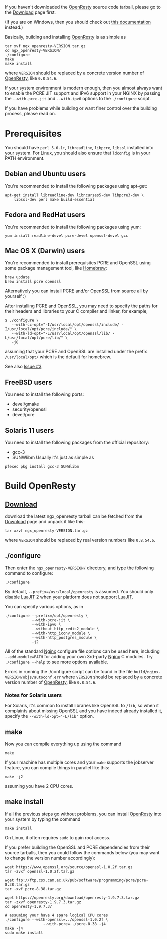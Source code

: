 <!---
    @title         Installation
    @creator       Yichun Zhang
    @created       2011-06-21 04:40 GMT
    @modifier      Yichun Zhang
    @modifier_link yichun-zhang
    @modified      2016-01-28 20:44 GMT
    @changes       84
--->

If you haven't downloaded the [OpenResty](openresty.html) source code tarball, please go to the [Download](download.html) page first.

(If you are on Windows, then you should check out [this documentation](https://github.com/openresty/openresty/blob/master/doc/README-win32.md#readme) instead.)

Basically, building and installing [OpenResty](openresty.html) is as simple as

```
tar xvf ngx_openresty-VERSION.tar.gz
cd ngx_openresty-VERSION/
./configure
make
make install
```

where `VERSION` should be replaced by a concrete version number of [OpenResty](openresty.html), like `0.8.54.6`.

If your system environment is modern enough, then you almost always want to enable the PCRE JIT support and IPv6 support in your NGINX by passing the `--with-pcre-jit` and `--with-ipv6` options to the `./configure` script.

If you have problems while building or want finer control over the building process, please read on.

# Prerequisites
You should have `perl 5.6.1+`, `libreadline`, `libpcre`, `libssl` installed into your system. For Linux, you should also ensure that `ldconfig` is in your PATH environment.

## Debian and Ubuntu users
You're recommended to install the following packages using apt-get:

```
apt-get install libreadline-dev libncurses5-dev libpcre3-dev \
    libssl-dev perl make build-essential
```


## Fedora and RedHat users
You're recommended to install the following packages using yum:

```
yum install readline-devel pcre-devel openssl-devel gcc
```


## Mac OS X (Darwin) users
You're recommended to install prerequisites PCRE and OpenSSL using some package management tool, like [Homebrew](http://mxcl.github.com/homebrew/):

```
brew update
brew install pcre openssl
```

Alternatively you can install PCRE and/or OpenSSL from source all by yourself :)

After installing PCRE and OpenSSL, you may need to specify the paths for their headers and libraries to your C compiler and linker, for example,

```
$ ./configure \
   --with-cc-opt="-I/usr/local/opt/openssl/include/ -I/usr/local/opt/pcre/include/" \
   --with-ld-opt="-L/usr/local/opt/openssl/lib/ -L/usr/local/opt/pcre/lib/" \
   -j8
```

assuming that your PCRE and OpenSSL are installed under the prefix `/usr/local/opt/` which is the default for homebrew.

See also [Issue #3](https://github.com/agentzh/ngx_openresty/issues/3).


## FreeBSD users
You need to install the following ports:
* devel/gmake
* security/openssl
* devel/pcre

## Solaris 11 users
You need to install the following packages from the official repository:
* gcc-3
* SUNWlibm
Usually it's just as simple as

```
pfexec pkg install gcc-3 SUNWlibm
```


# Build OpenResty

## [Download](download.html)
download the latest ngx_openresty tarball can be fetched from the [Download](download.html) page and unpack it like this:

```
tar xzvf ngx_openresty-VERSION.tar.gz
```

where `VERSION` should be replaced by real version numbers like `0.8.54.6`.

## ./configure
Then enter the `ngx_openresty-VERSION/` directory, and type the following command to configure:

```
./configure
```

By default, `--prefix=/usr/local/openresty` is assumed. You should only disable [LuaJIT](luajit.html) 2 when your platform does not support [LuaJIT](luajit.html).

You can specify various options, as in

```
./configure --prefix=/opt/openresty \
            --with-pcre-jit \
            --with-ipv6 \
            --without-http_redis2_module \
            --with-http_iconv_module \
            --with-http_postgres_module \
            -j2
```

All of the standard [Nginx](nginx.html) configure file options can be used here, including `--add-module=PATH` for adding your own 3rd-party [Nginx](nginx.html) C modules. Try `./configure --help` to see more options available.

Errors in running the ./configure script can be found in the file `build/nginx-VERSION/objs/autoconf.err` where `VERSION` should be replaced by a concrete version number of [OpenResty](openresty.html), like `0.8.54.6`.

### Notes for Solaris users
For Solaris, it's common to install libraries like OpenSSL to `/lib`, so when it complaints about missing OpenSSL and you have indeed already installed it, specify the `--with-ld-opt='-L/lib'` option.

## make
Now you can compile everything up using the command

```
make
```

If your machine has multiple cores and your `make` supports the jobserver feature, you can compile things in parallel like this:

```
make -j2
```

assuming you have 2 CPU cores.

## make install
If all the previous steps go without problems, you can install [OpenResty](openresty.html) into your system by typing the command

```
make install
```

On Linux, it often requires `sudo` to gain root access.

If you prefer building the OpenSSL and PCRE dependencies from their source tarballs, then you could follow the commands below (you may want to change the version number accordingly):


```
wget https://www.openssl.org/source/openssl-1.0.2f.tar.gz
tar -zvxf openssl-1.0.2f.tar.gz

wget ftp://ftp.csx.cam.ac.uk/pub/software/programming/pcre/pcre-8.38.tar.gz
tar -xvf pcre-8.38.tar.gz

wget https://openresty.org/download/openresty-1.9.7.3.tar.gz
tar -zxvf openresty-1.9.7.3.tar.gz
cd openresty-1.9.7.3/

# assuming your have 4 spare logical CPU cores
./configure --with-openssl=../openssl-1.0.2f \
                 --with-pcre=../pcre-8.38 -j4
make -j4
sudo make install
```

